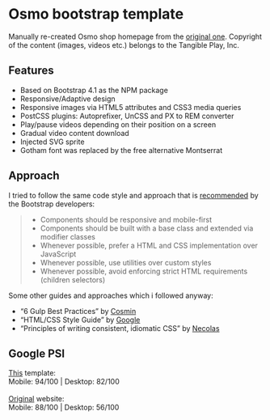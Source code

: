 # Osmo bootstrap template

Manually re-created Osmo shop homepage from the [original one](https://www.playosmo.com/en/). Сopyright of the content (images, videos etc.) belongs to the Tangible Play, Inc.

## Features

* Based on Bootstrap 4.1 as the NPM package
* Responsive/Adaptive design
* Responsive images via HTML5 attributes and CSS3 media queries
* PostCSS plugins: Autoprefixer, UnCSS and PX to REM converter 
* Play/pause videos depending on their position on a screen
* Gradual video content download 
* Injected SVG sprite
* Gotham font was replaced by the free alternative Montserrat

## Approach

I tried to follow the same code style and approach that is [recommended](https://getbootstrap.com/docs/4.1/extend/approach/) by the Bootstrap developers:

> * Components should be responsive and mobile-first
> * Components should be built with a base class and extended via modifier classes
> * Whenever possible, prefer a HTML and CSS implementation over JavaScript
> * Whenever possible, use utilities over custom styles
> * Whenever possible, avoid enforcing strict HTML requirements (children selectors)

Some other guides and approaches which i followed anyway:

* “6 Gulp Best Practices” by [Cosmin](http://blog.rangle.io/angular-gulp-bestpractices/)
* “HTML/CSS Style Guide” by [Google](https://google.github.io/styleguide/htmlcssguide.html)
* “Principles of writing consistent, idiomatic CSS” by [Necolas](https://github.com/necolas/idiomatic-css)

## Google PSI

[This](https://brofox86.github.io/osmo-bootstrap-template/) template: <br>
Mobile: 94/100 | Desktop: 82/100
<br><br>
[Original](https://www.playosmo.com/en/) website: <br>
Mobile: 88/100 | Desktop: 56/100
